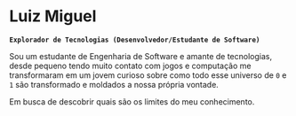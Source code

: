 # Luiz Miguel

**`Explorador de Tecnologias (Desenvolvedor/Estudante de Software)`**

Sou um estudante de Engenharia de Software e amante de tecnologias, desde pequeno tendo muito contato com jogos e computação me transformaram em um jovem curioso sobre como todo esse universo de `0` e `1` são transformado e moldados a nossa própria vontade.<br>

Em busca de descobrir quais são os limites do meu conhecimento.

